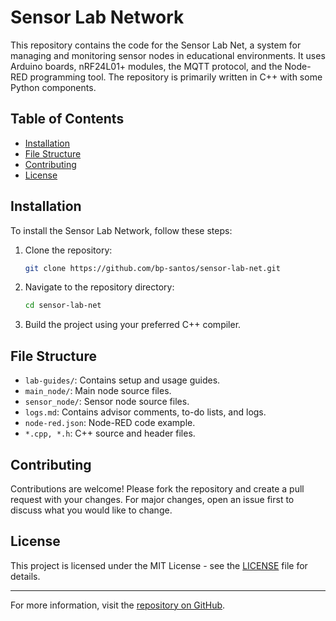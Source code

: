 # Sensor Lab Network

This repository contains the code for the Sensor Lab Net, a system for managing and monitoring sensor nodes in educational environments. It uses Arduino boards, nRF24L01+ modules, the MQTT protocol, and the Node-RED programming tool. The repository is primarily written in C++ with some Python components.

## Table of Contents

- [Installation](#installation)
- [File Structure](#file-structure)
- [Contributing](#contributing)
- [License](#license)

## Installation

To install the Sensor Lab Network, follow these steps:

1. Clone the repository:
    ```sh
    git clone https://github.com/bp-santos/sensor-lab-net.git
    ```
2. Navigate to the repository directory:
    ```sh
    cd sensor-lab-net
    ```
3. Build the project using your preferred C++ compiler.

## File Structure

- `lab-guides/`: Contains setup and usage guides.
- `main_node/`: Main node source files.
- `sensor_node/`: Sensor node source files.
- `logs.md`: Contains advisor comments, to-do lists, and logs.
- `node-red.json`: Node-RED code example.
- `*.cpp, *.h`: C++ source and header files.

## Contributing

Contributions are welcome! Please fork the repository and create a pull request with your changes. For major changes, open an issue first to discuss what you would like to change.

## License

This project is licensed under the MIT License - see the [LICENSE](LICENSE) file for details.

---

For more information, visit the [repository on GitHub](https://github.com/bp-santos/sensor-lab-net).
